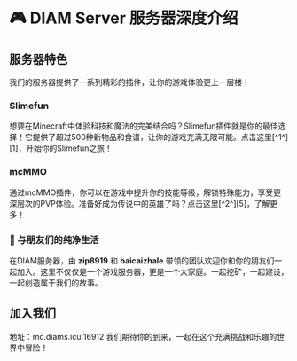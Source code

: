 # 🎮 DIAM Server 服务器深度介绍

## 服务器特色
我们的服务器提供了一系列精彩的插件，让你的游戏体验更上一层楼！

### Slimefun
想要在Minecraft中体验科技和魔法的完美结合吗？Slimefun插件就是你的最佳选择！它提供了超过500种新物品和食谱，让你的游戏充满无限可能。点击这里[^1^][1]，开始你的Slimefun之旅！

### mcMMO
通过mcMMO插件，你可以在游戏中提升你的技能等级，解锁特殊能力，享受更深层次的PVP体验。准备好成为传说中的英雄了吗？点击这里[^2^][5]，了解更多！

### 🤝 与朋友们的纯净生活

在DIAM服务器，由 **zip8919** 和 **baicaizhale** 带领的团队欢迎你和你的朋友们一起加入。这里不仅仅是一个游戏服务器，更是一个大家庭。一起挖矿，一起建设，一起创造属于我们的故事。

## 加入我们
地址：mc.diams.icu:16912
我们期待你的到来，一起在这个充满挑战和乐趣的世界中冒险！
